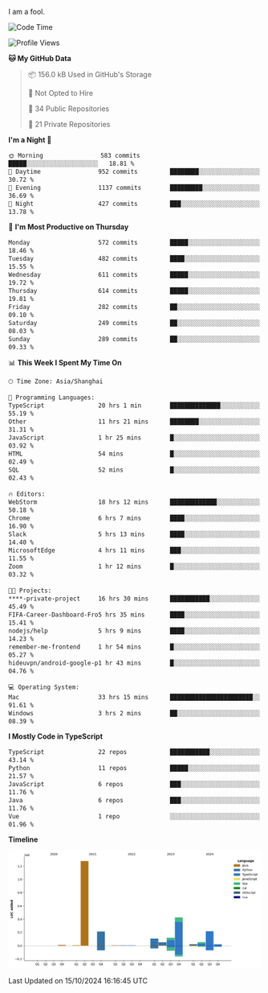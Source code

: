 I am a fool.

<!--START_SECTION:waka-->
![Code Time](http://img.shields.io/badge/Code%20Time-1%2C925%20hrs%2017%20mins-blue)

![Profile Views](http://img.shields.io/badge/Profile%20Views-0-blue)

**🐱 My GitHub Data** 

> 📦 156.0 kB Used in GitHub's Storage 
 > 
> 🚫 Not Opted to Hire
 > 
> 📜 34 Public Repositories 
 > 
> 🔑 21 Private Repositories 
 > 
**I'm a Night 🦉** 

```text
🌞 Morning                583 commits         █████░░░░░░░░░░░░░░░░░░░░   18.81 % 
🌆 Daytime                952 commits         ████████░░░░░░░░░░░░░░░░░   30.72 % 
🌃 Evening                1137 commits        █████████░░░░░░░░░░░░░░░░   36.69 % 
🌙 Night                  427 commits         ███░░░░░░░░░░░░░░░░░░░░░░   13.78 % 
```
📅 **I'm Most Productive on Thursday** 

```text
Monday                   572 commits         █████░░░░░░░░░░░░░░░░░░░░   18.46 % 
Tuesday                  482 commits         ████░░░░░░░░░░░░░░░░░░░░░   15.55 % 
Wednesday                611 commits         █████░░░░░░░░░░░░░░░░░░░░   19.72 % 
Thursday                 614 commits         █████░░░░░░░░░░░░░░░░░░░░   19.81 % 
Friday                   282 commits         ██░░░░░░░░░░░░░░░░░░░░░░░   09.10 % 
Saturday                 249 commits         ██░░░░░░░░░░░░░░░░░░░░░░░   08.03 % 
Sunday                   289 commits         ██░░░░░░░░░░░░░░░░░░░░░░░   09.33 % 
```


📊 **This Week I Spent My Time On** 

```text
🕑︎ Time Zone: Asia/Shanghai

💬 Programming Languages: 
TypeScript               20 hrs 1 min        ██████████████░░░░░░░░░░░   55.19 % 
Other                    11 hrs 21 mins      ████████░░░░░░░░░░░░░░░░░   31.31 % 
JavaScript               1 hr 25 mins        █░░░░░░░░░░░░░░░░░░░░░░░░   03.92 % 
HTML                     54 mins             █░░░░░░░░░░░░░░░░░░░░░░░░   02.49 % 
SQL                      52 mins             █░░░░░░░░░░░░░░░░░░░░░░░░   02.43 % 

🔥 Editors: 
WebStorm                 18 hrs 12 mins      █████████████░░░░░░░░░░░░   50.18 % 
Chrome                   6 hrs 7 mins        ████░░░░░░░░░░░░░░░░░░░░░   16.90 % 
Slack                    5 hrs 13 mins       ████░░░░░░░░░░░░░░░░░░░░░   14.40 % 
MicrosoftEdge            4 hrs 11 mins       ███░░░░░░░░░░░░░░░░░░░░░░   11.55 % 
Zoom                     1 hr 12 mins        █░░░░░░░░░░░░░░░░░░░░░░░░   03.32 % 

🐱‍💻 Projects: 
****-private-project     16 hrs 30 mins      ███████████░░░░░░░░░░░░░░   45.49 % 
FIFA-Career-Dashboard-Fro5 hrs 35 mins       ████░░░░░░░░░░░░░░░░░░░░░   15.41 % 
nodejs/help              5 hrs 9 mins        ████░░░░░░░░░░░░░░░░░░░░░   14.23 % 
remember-me-frontend     1 hr 54 mins        █░░░░░░░░░░░░░░░░░░░░░░░░   05.27 % 
hideuvpn/android-google-p1 hr 43 mins        █░░░░░░░░░░░░░░░░░░░░░░░░   04.76 % 

💻 Operating System: 
Mac                      33 hrs 15 mins      ███████████████████████░░   91.61 % 
Windows                  3 hrs 2 mins        ██░░░░░░░░░░░░░░░░░░░░░░░   08.39 % 
```

**I Mostly Code in TypeScript** 

```text
TypeScript               22 repos            ███████████░░░░░░░░░░░░░░   43.14 % 
Python                   11 repos            █████░░░░░░░░░░░░░░░░░░░░   21.57 % 
JavaScript               6 repos             ███░░░░░░░░░░░░░░░░░░░░░░   11.76 % 
Java                     6 repos             ███░░░░░░░░░░░░░░░░░░░░░░   11.76 % 
Vue                      1 repo              ░░░░░░░░░░░░░░░░░░░░░░░░░   01.96 % 
```



**Timeline**

![Lines of Code chart](https://raw.githubusercontent.com/VeejaLiu/VeejaLiu/master/assets/bar_graph.png)


 Last Updated on 15/10/2024 16:16:45 UTC
<!--END_SECTION:waka-->
